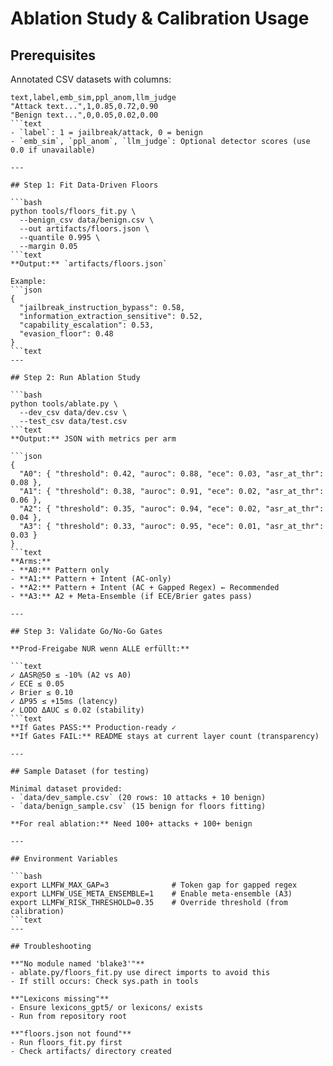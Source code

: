 # Ablation Study & Calibration Usage

## Prerequisites

Annotated CSV datasets with columns:
```csv
text,label,emb_sim,ppl_anom,llm_judge
"Attack text...",1,0.85,0.72,0.90
"Benign text...",0,0.05,0.02,0.00
```text
- `label`: 1 = jailbreak/attack, 0 = benign
- `emb_sim`, `ppl_anom`, `llm_judge`: Optional detector scores (use 0.0 if unavailable)

---

## Step 1: Fit Data-Driven Floors

```bash
python tools/floors_fit.py \
  --benign_csv data/benign.csv \
  --out artifacts/floors.json \
  --quantile 0.995 \
  --margin 0.05
```text
**Output:** `artifacts/floors.json`

Example:
```json
{
  "jailbreak_instruction_bypass": 0.58,
  "information_extraction_sensitive": 0.52,
  "capability_escalation": 0.53,
  "evasion_floor": 0.48
}
```text
---

## Step 2: Run Ablation Study

```bash
python tools/ablate.py \
  --dev_csv data/dev.csv \
  --test_csv data/test.csv
```text
**Output:** JSON with metrics per arm

```json
{
  "A0": { "threshold": 0.42, "auroc": 0.88, "ece": 0.03, "asr_at_thr": 0.08 },
  "A1": { "threshold": 0.38, "auroc": 0.91, "ece": 0.02, "asr_at_thr": 0.06 },
  "A2": { "threshold": 0.35, "auroc": 0.94, "ece": 0.02, "asr_at_thr": 0.04 },
  "A3": { "threshold": 0.33, "auroc": 0.95, "ece": 0.01, "asr_at_thr": 0.03 }
}
```text
**Arms:**
- **A0:** Pattern only
- **A1:** Pattern + Intent (AC-only)
- **A2:** Pattern + Intent (AC + Gapped Regex) ← Recommended
- **A3:** A2 + Meta-Ensemble (if ECE/Brier gates pass)

---

## Step 3: Validate Go/No-Go Gates

**Prod-Freigabe NUR wenn ALLE erfüllt:**

```text
✓ ΔASR@50 ≤ -10% (A2 vs A0)
✓ ECE ≤ 0.05
✓ Brier ≤ 0.10
✓ ΔP95 ≤ +15ms (latency)
✓ LODO ΔAUC ≤ 0.02 (stability)
```text
**If Gates PASS:** Production-ready ✓  
**If Gates FAIL:** README stays at current layer count (transparency)

---

## Sample Dataset (for testing)

Minimal dataset provided:
- `data/dev_sample.csv` (20 rows: 10 attacks + 10 benign)
- `data/benign_sample.csv` (15 benign for floors fitting)

**For real ablation:** Need 100+ attacks + 100+ benign

---

## Environment Variables

```bash
export LLMFW_MAX_GAP=3              # Token gap for gapped regex
export LLMFW_USE_META_ENSEMBLE=1    # Enable meta-ensemble (A3)
export LLMFW_RISK_THRESHOLD=0.35    # Override threshold (from calibration)
```text
---

## Troubleshooting

**"No module named 'blake3'"**
- ablate.py/floors_fit.py use direct imports to avoid this
- If still occurs: Check sys.path in tools

**"Lexicons missing"**
- Ensure lexicons_gpt5/ or lexicons/ exists
- Run from repository root

**"floors.json not found"**
- Run floors_fit.py first
- Check artifacts/ directory created

